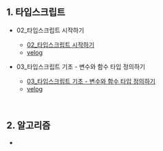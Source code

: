 ## 1. 타입스크립트
- 02_타입스크립트 시작하기
   - [02_타입스크립트 시작하기](https://github.com/EunJaePark/Typescript/blob/main/%EA%B0%95%EC%9D%98%EC%A0%95%EB%A6%AC/02_%ED%83%80%EC%9E%85%EC%8A%A4%ED%81%AC%EB%A6%BD%ED%8A%B8%20%EC%8B%9C%EC%9E%91%ED%95%98%EA%B8%B0.md)
   - [velog](https://velog.io/@design0728/%ED%83%80%EC%9E%85%EC%8A%A4%ED%81%AC%EB%A6%BD%ED%8A%B8-%EC%8B%9C%EC%9E%91%ED%95%98%EA%B8%B0)
   
- 03_타입스크립트 기초 - 변수와 함수 타입 정의하기
  - [03_타입스크립트 기초 - 변수와 함수 타입 정의하기](https://github.com/EunJaePark/Typescript/blob/main/%EA%B0%95%EC%9D%98%EC%A0%95%EB%A6%AC/03_%ED%83%80%EC%9E%85%EC%8A%A4%ED%81%AC%EB%A6%BD%ED%8A%B8%20%EA%B8%B0%EC%B4%88%20-%20%EB%B3%80%EC%88%98%EC%99%80%20%ED%95%A8%EC%88%98%20%ED%83%80%EC%9E%85%20%EC%A0%95%EC%9D%98%ED%95%98%EA%B8%B0.md)
  - [velog](https://velog.io/@design0728/%ED%83%80%EC%9E%85%EC%8A%A4%ED%81%AC%EB%A6%BD%ED%8A%B8-%EA%B8%B0%EC%B4%88-%EB%B3%80%EC%88%98%EC%99%80-%ED%95%A8%EC%88%98-%ED%83%80%EC%9E%85-%EC%A0%95%EC%9D%98%ED%95%98%EA%B8%B0)
  
 <br/>
 
 ## 2. 알고리즘 
  - 
  

